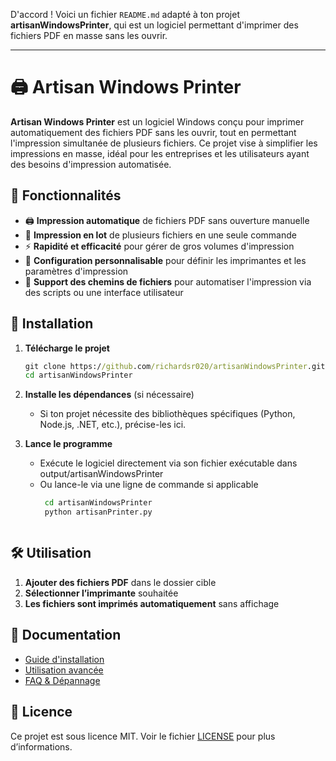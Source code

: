 D'accord ! Voici un fichier `README.md` adapté à ton projet **artisanWindowsPrinter**, qui est un logiciel permettant d'imprimer des fichiers PDF en masse sans les ouvrir.  

---

# 🖨️ Artisan Windows Printer

**Artisan Windows Printer** est un logiciel Windows conçu pour imprimer automatiquement des fichiers PDF sans les ouvrir, tout en permettant l'impression simultanée de plusieurs fichiers. Ce projet vise à simplifier les impressions en masse, idéal pour les entreprises et les utilisateurs ayant des besoins d'impression automatisée.

## 📌 Fonctionnalités

- 🖨️ **Impression automatique** de fichiers PDF sans ouverture manuelle  
- 📂 **Impression en lot** de plusieurs fichiers en une seule commande  
- ⚡ **Rapidité et efficacité** pour gérer de gros volumes d'impression  
- 🔧 **Configuration personnalisable** pour définir les imprimantes et les paramètres d'impression  
- 💾 **Support des chemins de fichiers** pour automatiser l'impression via des scripts ou une interface utilisateur  

## 🚀 Installation

1. **Télécharge le projet**  
   ```cmd
   git clone https://github.com/richardsr020/artisanWindowsPrinter.git
   cd artisanWindowsPrinter
   ```

2. **Installe les dépendances** (si nécessaire)  
   - Si ton projet nécessite des bibliothèques spécifiques (Python, Node.js, .NET, etc.), précise-les ici.

3. **Lance le programme**  
   - Exécute le logiciel directement via son fichier exécutable dans output/artisanWindowsPrinter  
   - Ou lance-le via une ligne de commande si applicable
     ```cmd
      cd artisanWindowsPrinter
      python artisanPrinter.py 
   ```

## 🛠️ Utilisation

1. **Ajouter des fichiers PDF** dans le dossier cible  
2. **Sélectionner l’imprimante** souhaitée  
3. **Les fichiers sont imprimés automatiquement** sans affichage  


## 📖 Documentation

- [Guide d'installation](docs/installation.md)  
- [Utilisation avancée](docs/utilisation.md)  
- [FAQ & Dépannage](docs/faq.md)  


## 📜 Licence

Ce projet est sous licence MIT. Voir le fichier [LICENSE](LICENSE) pour plus d’informations.
